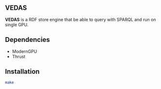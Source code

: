 ## VEDAS

**VEDAS** is a RDF store engine that be able to query with SPARQL and run on single GPU. 

## Dependencies
- ModernGPU
- Thrust

## Installation
```bash
make
```